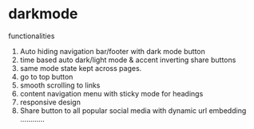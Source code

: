 # darkmode


functionalities

1. Auto hiding navigation bar/footer with dark mode button
2. time based auto dark/light mode & accent inverting share buttons
3. same mode state kept across pages.
4. go to top button
5. smooth scrolling to links
6. content navigation menu with sticky mode for headings
7. responsive design
8. Share button to all popular social media with dynamic url embedding
............
